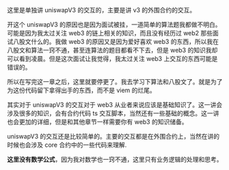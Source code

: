 这里是单独讲 uniswapV3 的交互的，主要是讲 v3 的外围合约的交互。

开这个 uniswapV3 的原因也是因为面试被挂，一道简单的算法题我都做不明白。可能是因为我太过关注 web3 的链上相关的知识，而且没有经历过 web2 那些面试八股文什么的。我做 web3 的原因又是因为爱好喜欢 web3 的东西，所以我在八股文和算法一窍不通，甚至连算法的题目都看不下去，但是 web3 的知识我却可以看到凌晨。但是这次面试让我觉得，我太过关注 web3 上交互的东西可能是错误的。

所以在写完这一章之后，这里就要停更了。我去学习下算法和八股文了。就是为了为这份代码留下拿得出手的东西，而不是 viem 的烂尾。

其实对于 uniswapV3 的交互对于 web3 从业者来说应该是基础知识了。这一讲会涉及很多的知识，会有合约代码 ts 交互脚本，当然还有一些基础的概念。这一讲也会更加的详细，但是和其他章节一样需要你有 web3 的知识储备。

uniswapV3 的交互还是比较简单的。主要的交互都是在外围合约上，当然在讲的时候也会涉及 core 合约中的一些代码来理解.

**这里没有数学公式**，因为我对数学也一窍不通，这里只有业务逻辑的处理和思考。
